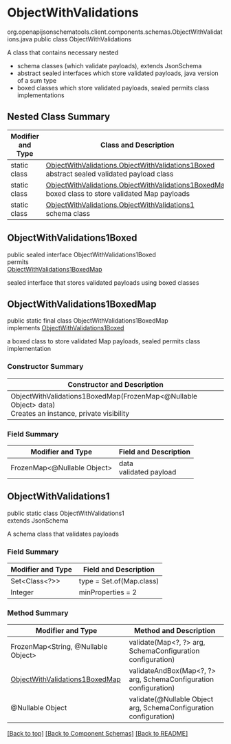 # ObjectWithValidations
org.openapijsonschematools.client.components.schemas.ObjectWithValidations.java
public class ObjectWithValidations<br>

A class that contains necessary nested
- schema classes (which validate payloads), extends JsonSchema
- abstract sealed interfaces which store validated payloads, java version of a sum type
- boxed classes which store validated payloads, sealed permits class implementations

## Nested Class Summary
| Modifier and Type | Class and Description |
| ----------------- | ---------------------- |
| static class | [ObjectWithValidations.ObjectWithValidations1Boxed](#objectwithvalidations1boxed)<br> abstract sealed validated payload class |
| static class | [ObjectWithValidations.ObjectWithValidations1BoxedMap](#objectwithvalidations1boxedmap)<br> boxed class to store validated Map payloads |
| static class | [ObjectWithValidations.ObjectWithValidations1](#objectwithvalidations1)<br> schema class |

## ObjectWithValidations1Boxed
public sealed interface ObjectWithValidations1Boxed<br>
permits<br>
[ObjectWithValidations1BoxedMap](#objectwithvalidations1boxedmap)

sealed interface that stores validated payloads using boxed classes

## ObjectWithValidations1BoxedMap
public static final class ObjectWithValidations1BoxedMap<br>
implements [ObjectWithValidations1Boxed](#objectwithvalidations1boxed)

a boxed class to store validated Map payloads, sealed permits class implementation

### Constructor Summary
| Constructor and Description |
| --------------------------- |
| ObjectWithValidations1BoxedMap(FrozenMap<@Nullable Object> data)<br>Creates an instance, private visibility |

### Field Summary
| Modifier and Type | Field and Description |
| ----------------- | ---------------------- |
| FrozenMap<@Nullable Object> | data<br>validated payload |

## ObjectWithValidations1
public static class ObjectWithValidations1<br>
extends JsonSchema

A schema class that validates payloads

### Field Summary
| Modifier and Type | Field and Description |
| ----------------- | ---------------------- |
| Set<Class<?>> | type = Set.of(Map.class) |
| Integer | minProperties = 2 |

### Method Summary
| Modifier and Type | Method and Description |
| ----------------- | ---------------------- |
| FrozenMap<String, @Nullable Object> | validate(Map&lt;?, ?&gt; arg, SchemaConfiguration configuration) |
| [ObjectWithValidations1BoxedMap](#objectwithvalidations1boxedmap) | validateAndBox(Map&lt;?, ?&gt; arg, SchemaConfiguration configuration) |
| @Nullable Object | validate(@Nullable Object arg, SchemaConfiguration configuration) |
[[Back to top]](#top) [[Back to Component Schemas]](../../../README.md#Component-Schemas) [[Back to README]](../../../README.md)
